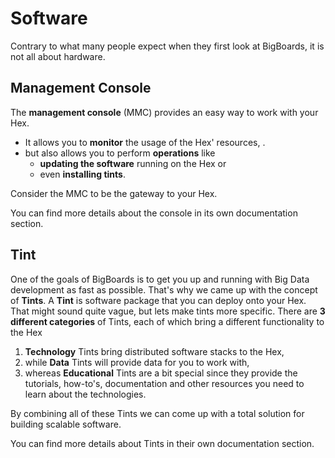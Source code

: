 # Software

Contrary to what many people expect when they first look at BigBoards, it is not all about hardware.

## Management Console

The **management console** (MMC) provides an easy way to work with your Hex. 

* It allows you to **monitor** the usage of the Hex' resources, . 
* but also allows you to perform **operations** like 
	* **updating the software** running on the Hex or 
	* even **installing tints**. 

Consider the MMC to be the gateway to your Hex.

You can find more details about the console in its own documentation section.

## Tint

One of the goals of BigBoards is to get you up and running with Big Data development as fast as possible. That's why we came up with the concept of **Tints**. A **Tint** is software package that you can deploy onto your Hex. That might sound quite vague, but lets make tints more specific. There are **3 different categories** of Tints, each of which bring a different functionality to the Hex

1. **Technology** Tints bring distributed software stacks to the Hex,
1. while **Data** Tints will provide data for you to work with,
1. whereas **Educational** Tints are a bit special since they provide the tutorials, how-to's, documentation and other resources you need to learn about the technologies.

By combining all of these Tints we can come up with a total solution for building scalable software.

You can find more details about Tints in their own documentation section.